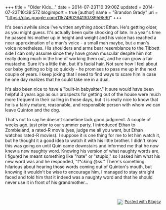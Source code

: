 +++
title = "Older Kids..."
date = 2014-07-23T10:39:00Z
updated = 2014-07-23T10:39:57Z
blogimport = true 
[author]
	name = "Brandon Grady"
	uri = "https://plus.google.com/115749026413078959590"
+++

<p> It's been awhile since I've written anything about Ethan. He's getting older, as you might guess. It's actually been quite shocking of late. In a year's time he passed his mother up in height and weight and his voice has reached a near approximation of a man's voice - a small man maybe, but a man's voice nonetheless. His shoulders and arms bear resemblance to the Tibbett side I can only assume since they have grown muscular despite him not really doing much in the line of working them out, and he can grow a fair mustache. Sure it's a little thin, but it's facial hair. Not sure how I feel about our baby getting so big so quickly - he promises to pass me up in the next couple of years. I keep joking that I need to find ways to scare him in case he one day realizes that he could take me in a dual.</p><p>It's also been nice to have a "built-in babysitter." It sure would have been helpful 3 years ago as our prospects for getting out of the house were much more frequent in their calling in those days, but it is really nice to know that he is a fairly mature, reasonable, and responsible person with whom we can leave Quinton and the dog.</p><p>That's not to say he doesn't sometime lack good judgment. A couple of weeks ago, just prior to our summer party, I introduced Ethan to Zombieland, a rated-R movie (yes, judge me all you want, but Ethan watches rated-R movies). I suppose it is one thing for me to let him watch it, but he thought it a good idea to watch it with his little brother. I didn't know this was going on until Quin came downstairs and informed me that he now knew a new naughty word. Knowing his version of what naughty words are, I figured he meant something like "hate" or "stupid," so I asked him what his new word was and he responded, "f*cking @ss." There's something hilarious about hearing those words coming out of Quinton's mouth, but knowing it wouldn't be wise to encourage him, I managed to stay straight faced and told him that it indeed was a naughty word and that he should never use it in front of his grandmother...</p><p>&nbsp;</p><div style="text-align: right; font-size: small; clear: both;" id="blogsy_footer"><a href="http://blogsyapp.com" target="_blank"><img src="http://blogsyapp.com/images/blogsy_footer_icon.png" alt="Posted with Blogsy" style="vertical-align: middle; margin-right: 5px;" width="20" height="20" />Posted with Blogsy</a></div>
